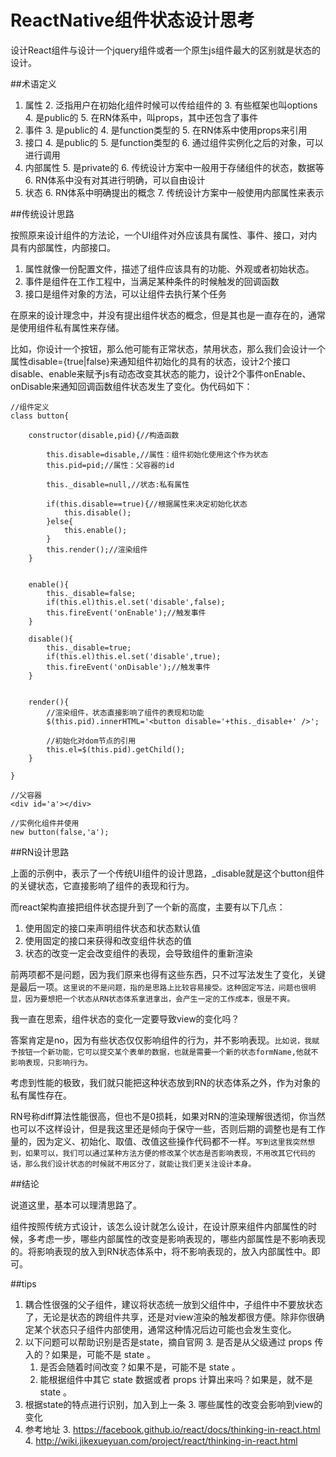 # ReactNative组件状态设计思考


设计React组件与设计一个jquery组件或者一个原生js组件最大的区别就是状态的设计。

##术语定义
1. 属性 
	2. 泛指用户在初始化组件时候可以传给组件的
	3. 有些框架也叫options
	4. 是public的
	5. 在RN体系中，叫props，其中还包含了事件
2. 事件
	3. 是public的
	4. 是function类型的
	5. 在RN体系中使用props来引用
3. 接口
	4. 是public的
	5. 是function类型的
	6. 通过组件实例化之后的对象，可以进行调用
4. 内部属性
	5. 是private的
	6. 传统设计方案中一般用于存储组件的状态，数据等
	6. RN体系中没有对其进行明确，可以自由设计 
5. 状态
	6. RN体系中明确提出的概念 
	7. 传统设计方案中一般使用内部属性来表示


##传统设计思路

按照原来设计组件的方法论，一个UI组件对外应该具有属性、事件、接口，对内具有内部属性，内部接口。

1. 属性就像一份配置文件，描述了组件应该具有的功能、外观或者初始状态。
2. 事件是组件在工作工程中，当满足某种条件的时候触发的回调函数
3. 接口是组件对象的方法，可以让组件去执行某个任务

在原来的设计理念中，并没有提出组件状态的概念，但是其也是一直存在的，通常是使用组件私有属性来存储。

比如，你设计一个按钮，那么他可能有正常状态，禁用状态，那么我们会设计一个属性disable={true|false}来通知组件初始化的具有的状态，设计2个接口disable、enable来赋予js有动态改变其状态的能力，设计2个事件onEnable、onDisable来通知回调函数组件状态发生了变化。伪代码如下：

```
//组件定义
class button{

	constructor(disable,pid){//构造函数
	
		this.disable=disable,//属性：组件初始化使用这个作为状态
		this.pid=pid;//属性：父容器的id
		
		this._disable=null,//状态:私有属性

		if(this.disable==true){//根据属性来决定初始化状态
			this.disable();
		}else{
			this.enable();
		}
		this.render();//渲染组件
	}
		
	
	enable(){
		this._disable=false;
		if(this.el)this.el.set('disable',false);
		this.fireEvent('onEnable');//触发事件
	}
	
	disable(){
		this._disable=true;
		if(this.el)this.el.set('disable',true);
		this.fireEvent('onDisable');//触发事件
	}
	
	
	render(){
		//渲染组件，状态直接影响了组件的表现和功能
		$(this.pid).innerHTML='<button disable='+this._disable+' />';
		
		//初始化对dom节点的引用
		this.el=$(this.pid).getChild();
	}
	
}

//父容器
<div id='a'></div>

//实例化组件并使用
new button(false,'a');

```

##RN设计思路

上面的示例中，表示了一个传统UI组件的设计思路，_disable就是这个button组件的关键状态，它直接影响了组件的表现和行为。

而react架构直接把组件状态提升到了一个新的高度，主要有以下几点：

1. 使用固定的接口来声明组件状态和状态默认值
2. 使用固定的接口来获得和改变组件状态的值
2. 状态的改变一定会改变组件的表现，会导致组件的重新渲染

前两项都不是问题，因为我们原来也得有这些东西，只不过写法发生了变化，关键是最后一项。`这里说的不是问题，指的是思路上比较容易接受。这种固定写法，问题也很明显，因为要想把一个状态从RN状态体系拿进拿出，会产生一定的工作成本，很是不爽。`

我一直在思索，组件状态的变化一定要导致view的变化吗？

答案肯定是no，因为有些状态仅仅影响组件的行为，并不影响表现。`比如说，我赋予按钮一个新功能，它可以提交某个表单的数据，也就是需要一个新的状态formName,他就不影响表现，只影响行为。`

考虑到性能的极致，我们就只能把这种状态放到RN的状态体系之外，作为对象的私有属性存在。

RN号称diff算法性能很高，但也不是0损耗，如果对RN的渲染理解很透彻，你当然也可以不这样设计，但是我这里还是倾向于保守一些，否则后期的调整也是有工作量的，因为定义、初始化、取值、改值这些操作代码都不一样。`写到这里我突然想到，如果可以，我们可以通过某种方法方便的修改某个状态是否影响表现，不用改其它代码的话，那么我们设计状态的时候就不用区分了，就能让我们更关注设计本身。`


##结论

说道这里，基本可以理清思路了。

组件按照传统方式设计，该怎么设计就怎么设计，在设计原来组件内部属性的时候，多考虑一步，哪些内部属性的改变是影响表现的，哪些内部属性是不影响表现的。将影响表现的放入到RN状态体系中，将不影响表现的，放入内部属性中。即可。

##tips
1. 耦合性很强的父子组件，建议将状态统一放到父组件中，子组件中不要放状态了，无论是状态的跨组件共享，还是对view渲染的触发都很方便。除非你很确定某个状态只子组件内部使用，通常这种情况后边可能也会发生变化。
2. 以下问题可以帮助识别是否是state，摘自官网
	3. 是否是从父级通过 props 传入的？如果是，可能不是 state 。
	1. 是否会随着时间改变？如果不是，可能不是 state 。
	1. 能根据组件中其它 state 数据或者 props 计算出来吗？如果是，就不是 state 。
2. 根据state的特点进行识别，加入到上一条
	3. 哪些属性的改变会影响到view的变化  
2. 参考地址
	3. https://facebook.github.io/react/docs/thinking-in-react.html
	4. http://wiki.jikexueyuan.com/project/react/thinking-in-react.html










